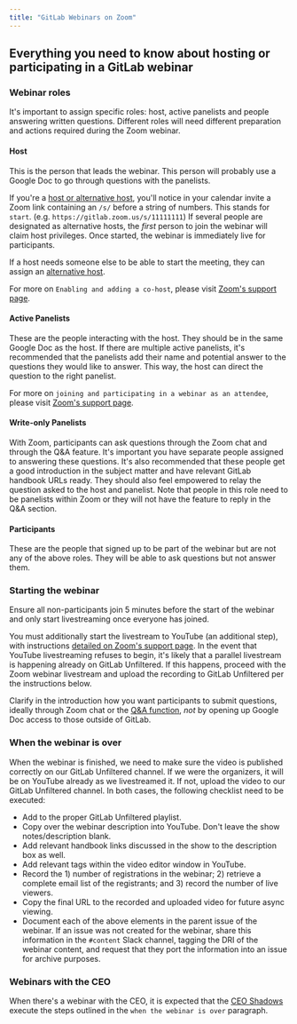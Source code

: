 ```yaml
---
title: "GitLab Webinars on Zoom"
---
```


## Everything you need to know about hosting or participating in a GitLab webinar

### Webinar roles

It's important to assign specific roles: host, active panelists and people answering written questions. Different roles will need different preparation and actions required during the Zoom webinar.

#### Host

This is the person that leads the webinar. This person will probably use a Google Doc to go through questions with the panelists.

If you're a [host or alternative host](https://support.zoom.us/hc/en-us/articles/201362603-Host-and-Co-Host-Controls-in-a-Meeting), you'll notice in your calendar invite a Zoom link containing an `/s/` before a string of numbers. This stands for `start`. (e.g. `https://gitlab.zoom.us/s/11111111`) If several people are designated as alternative hosts, the *first* person to join the webinar will claim host privileges. Once started, the webinar is immediately live for participants.

If a host needs someone else to be able to start the meeting, they can assign an [alternative host](https://support.zoom.us/hc/en-us/articles/208220166-Alternative-Host).

For more on `Enabling and adding a co-host`, please visit [Zoom's support page](https://support.zoom.us/hc/en-us/articles/206330935-Enabling-and-Adding-a-Co-Host).

#### Active Panelists

These are the people interacting with the host. They should be in the same Google Doc as the host. If there are multiple active panelists, it's recommended that the panelists add their name and potential answer to the questions they would like to answer. This way, the host can direct the question to the right panelist.

For more on `joining and participating in a webinar as an attendee`, please visit [Zoom's support page](https://support.zoom.us/hc/en-us/articles/115004954946-Joining-and-participating-in-a-webinar-attendee-#h_5726ffaa-e780-44d8-aa8c-f0d05a7a7a5e).

#### Write-only Panelists

With Zoom, participants can ask questions through the Zoom chat and through the Q&A feature. It's important you have separate people assigned to answering these questions. It's also recommended that these people get a good introduction in the subject matter and have relevant GitLab handbook URLs ready. They should also feel empowered to relay the question asked to the host and panelist. Note that people in this role need to be panelists within Zoom or they will not have the feature to reply in the Q&A section.

#### Participants

These are the people that signed up to be part of the webinar but are not any of the above roles. They will be able to ask questions but not answer them.

### Starting the webinar

Ensure all non-participants join 5 minutes before the start of the webinar and only start livestreaming once everyone has joined.

You must additionally start the livestream to YouTube (an additional step), with instructions [detailed on Zoom's support page](https://support.zoom.us/hc/en-us/articles/360028478292-Streaming-a-Meeting-or-Webinar-on-YouTube-Live). In the event that YouTube livestreaming refuses to begin, it's likely that a parallel livestream is happening already on GitLab Unfiltered. If this happens, proceed with the Zoom webinar livestream and upload the recording to GitLab Unfiltered per the instructions below.

Clarify in the introduction how you want participants to submit questions, ideally through Zoom chat or the [Q&A function](https://support.zoom.us/hc/en-us/articles/203686015-Getting-Started-with-Question-Answer), *not* by opening up Google Doc access to those outside of GitLab.

### When the webinar is over

When the webinar is finished, we need to make sure the video is published correctly on our GitLab Unfiltered channel. If we were the organizers, it will be on YouTube already as we livestreamed it. If not, upload the video to our GitLab Unfiltered channel. In both cases, the following checklist need to be executed:

- Add to the proper GitLab Unfiltered playlist.
- Copy over the webinar description into YouTube. Don't leave the show notes/description blank.
- Add relevant handbook links discussed in the show to the description box as well.
- Add relevant tags within the video editor window in YouTube.
- Record the 1) number of registrations in the webinar; 2) retrieve a complete email list of the registrants; and 3) record the number of live viewers.
- Copy the final URL to the recorded and uploaded video for future async viewing.
- Document each of the above elements in the parent issue of the webinar. If an issue was not created for the webinar, share this information in the `#content` Slack channel, tagging the DRI of the webinar content, and request that they port the information into an issue for archive purposes.

### Webinars with the CEO

When there's a webinar with the CEO, it is expected that the [CEO Shadows](https://about.gitlab.com/handbook/ceo/shadow/) execute the steps outlined in the `when the webinar is over` paragraph.
